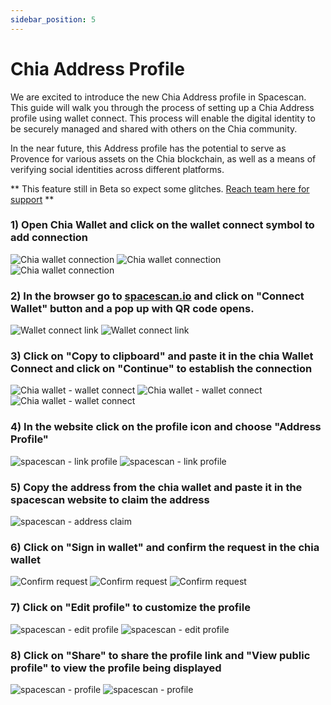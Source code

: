 ```yaml
---
sidebar_position: 5
---
```


# Chia Address Profile

We are excited to introduce the new Chia Address profile in Spacescan. This guide will walk you through the process of setting up a Chia Address profile using wallet connect. This process will enable the digital identity to be securely managed and shared with others on the Chia community. 

In the near future, this Address profile has the potential to serve as Provence for various assets on the Chia blockchain, as well as a means of verifying social identities across different platforms.

** This feature still in Beta so expect some glitches. [Reach team here for support](https://www.spacescan.io/contact-us) **

### 1) Open Chia Wallet and click on the wallet connect symbol to add connection

![Chia wallet connection](address_claim_1.png)
![Chia wallet connection](address_claim_2.png)
![Chia wallet connection](address_claim_3.png)

### 2) In the browser go to [**spacescan.io**](https://www.spacescan.io/) and click on "Connect Wallet" button and a pop up with QR code opens.

![Wallet connect link](address_claim_4.png)
![Wallet connect link](address_claim_5.png)

### 3) Click on "Copy to clipboard" and paste it in the chia Wallet Connect and click on "Continue" to establish the connection
![Chia wallet - wallet connect ](address_claim_6.png)
![Chia wallet - wallet connect ](address_claim_7.png)
![Chia wallet - wallet connect ](address_claim_8.png)

### 4) In the website click on the profile icon and choose "Address Profile"

![spacescan - link profile](address_claim_9.png)
![spacescan - link profile](address_claim_10.png)

### 5) Copy the address from the chia wallet and paste it in the spacescan website to claim the address

![spacescan - address claim](address_claim_11.png)

### 6) Click on "Sign in wallet" and confirm the request in the chia wallet

![Confirm request](address_claim_12.png)
![Confirm request](address_claim_13.png)
![Confirm request](address_claim_14.png)


### 7) Click on "Edit profile" to customize the profile

![spacescan - edit profile](address_claim_15.png)
![spacescan - edit profile](address_claim_16.png)

### 8) Click on "Share" to share the profile link and "View public profile" to view the profile being displayed

![spacescan - profile](address_claim_17.png)
![spacescan - profile](address_claim_18.png)